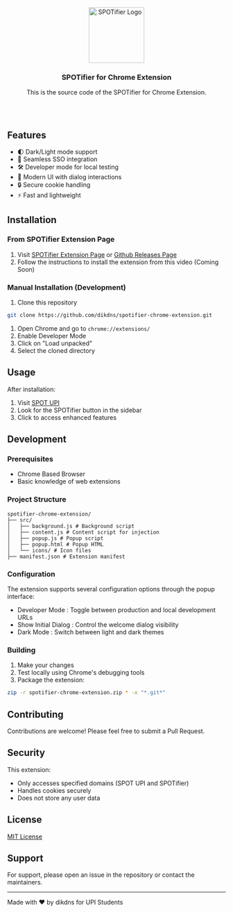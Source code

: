 <div align="center">
  <br/>
  <br/>
  <img src="https://cdn.jsdelivr.net/gh/DikDns/spotifier-chrome-extension@main/src/icons/icon-256.png" alt="SPOTifier Logo" width="128" height="128"/>
  <h3>SPOTifier for Chrome Extension</h3>
  <p>This is the source code of the SPOTifier for Chrome Extension.</p>
  <br/>
  <br/>
</div>

## Features

- 🌓 Dark/Light mode support
- 🔄 Seamless SSO integration
- 🛠️ Developer mode for local testing
- 🎨 Modern UI with dialog interactions
- 🔒 Secure cookie handling
- ⚡ Fast and lightweight

## Installation

### From SPOTifier Extension Page

1. Visit [SPOTifier Extension Page](https://spotifier-upi.vercel.app/extension) or [Github Releases Page](https://github.com/DikDns/spotifier-chrome-extension/releases)
2. Follow the instructions to install the extension from this video (Coming Soon)

### Manual Installation (Development)

1. Clone this repository

```bash
git clone https://github.com/dikdns/spotifier-chrome-extension.git
```

1. Open Chrome and go to `chrome://extensions/`
2. Enable Developer Mode
3. Click on "Load unpacked"
4. Select the cloned directory

## Usage

After installation:

1. Visit [SPOT UPI](https://spot.upi.edu/mhs)
2. Look for the SPOTifier button in the sidebar
3. Click to access enhanced features

## Development

### Prerequisites

- Chrome Based Browser
- Basic knowledge of web extensions

### Project Structure

```
spotifier-chrome-extension/
├── src/
│   ├── background.js # Background script
│   ├── content.js # Content script for injection
│   ├── popup.js # Popup script
│   ├── popup.html # Popup HTML
│   └── icons/ # Icon files
├── manifest.json # Extension manifest
```

### Configuration

The extension supports several configuration options through the popup interface:

- Developer Mode : Toggle between production and local development URLs
- Show Initial Dialog : Control the welcome dialog visibility
- Dark Mode : Switch between light and dark themes

### Building

1. Make your changes
2. Test locally using Chrome's debugging tools
3. Package the extension:

```bash
zip -r spotifier-chrome-extension.zip * -x "*.git*"
```

## Contributing

Contributions are welcome! Please feel free to submit a Pull Request.

## Security

This extension:

- Only accesses specified domains (SPOT UPI and SPOTifier)
- Handles cookies securely
- Does not store any user data

## License

[MIT License](/LICENSE)

## Support

For support, please open an issue in the repository or contact the maintainers.

---

Made with ❤️ by dikdns for UPI Students
